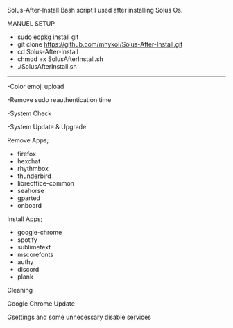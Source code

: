 Solus-After-Install
Bash script I used after installing Solus Os.


MANUEL SETUP

-  sudo eopkg install git
-  git clone https://github.com/mhykoI/Solus-After-Install.git
-  cd Solus-After-Install
-  chmod +x SolusAfterInstall.sh
-  ./SolusAfterInstall.sh

-------------------------------------------------

-Color emoji upload

-Remove sudo reauthentication time

-System Check

-System Update & Upgrade

Remove Apps;
- firefox
-  hexchat 
-  rhythmbox 
-  thunderbird 
-  libreoffice-common 
-  seahorse 
-  gparted 
-  onboard

Install Apps;
- google-chrome
- spotify
- sublimetext
- mscorefonts
- authy
- discord
- plank

Cleaning

Google Chrome Update

Gsettings and some unnecessary disable services

